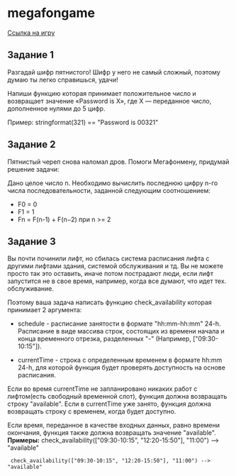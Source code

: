# megafongame

[Ссылка на игру](https://megacomics.geecko.ru/game)

Задание 1
-----------------------------------

Разгадай шифр пятнистого!
Шифр у него не самый сложный, поэтому думаю ты легко справишься, удачи!

Напиши функцию которая принимает положительное число и возвращает значение «Password is X», где X — переданное число, дополненное нулями до 5 цифр.

Пример:
stringformat(321) == "Password is 00321"

Задание 2
-----------------------------------

Пятнистый череп снова наломал дров. Помоги Мегафонмену, придумай решение задачи:

Дано целое число n. Необходимо вычислить последнюю цифру n-го числа последовательности, заданной следующим соотношением:
* F0 = 0
* F1 = 1
* Fn = F(n-1) + F(n−2) при n >= 2

Задание 3
-----------------------------------

Вы почти починили лифт, но сбилась система расписания лифта с другими лифтами здания, системой обслуживания и тд. Вы не можете просто так это оставить, иначе потом пострадают люди, если лифт запустится не в свое время, например, когда все думают, что идет тех. обслуживание.

Поэтому ваша задача написать функцию check_availability которая принимает 2 аргумента:  

* schedule - расписание занятости в формате "hh:mm-hh:mm" 24-h.  Расписание в виде массива строк, состоящих из времени начала и конца временного отрезка, разделенных "-" (Например, ["09:30-10:15"]).

* currentTime - строка с определенным временем в формате hh:mm 24-h, для которой функция будет проверять доступность на основе расписания.

Если во время currentTime  не запланировано никаких работ с лифтом(есть свободный временной слот), функция должна возвращать строку "available". 
Если в currentTime уже занято, функция должна возвращать строку с временем, когда будет доступно.  

Если время, переданное в качестве входных данных, равно времени окончания, функция также должна возвращать значение "available".
**Примеры:**
  check_availability(["09:30-10:15", "12:20-15:50"], "11:00") --> "available"
```
 check_availability(["09:30-10:15", "12:20-15:50"], "11:00") --> "available"
 ```
